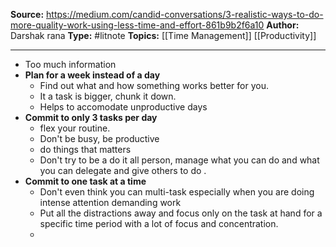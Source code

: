 ---
---
**Source:** https://medium.com/candid-conversations/3-realistic-ways-to-do-more-quality-work-using-less-time-and-effort-861b9b2f6a10
**Author:** Darshak rana
**Type:**
 #litnote 
**Topics:** [[Time Management]] [[Productivity]]

----
- Too much information 
- **Plan for a week instead of a day**
	- Find out what and how something works better for you. 
	- It a task is bigger, chunk it down. 
	- Helps to accomodate unproductive days
- **Commit to only 3 tasks per day**
	- flex your routine.
	- Don't be busy, be productive
	- do things that matters 
	- Don't try to be a do it all person, manage what you can do and what you can delegate and give others to do .
- **Commit to  one task at a time**
	- Don't even think you can multi-task especially when you are doing intense attention demanding work
	- Put all the distractions away and focus only on the task at hand for a specific time period with a lot of focus and concentration.
	- 